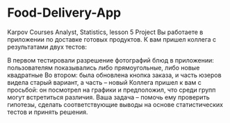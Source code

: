 # Food-Delivery-App
Karpov Courses Analyst, Statistics, lesson 5 Project
Вы работаете в приложении по доставке готовых продуктов. К вам пришел коллега с результатами двух тестов:

В первом тестировали разрешение фотографий блюд в приложении: пользователям показывались либо прямоугольные, либо новые квадратные 
Во втором: была обновлена кнопка заказа, и часть юзеров видела старый вариант, а часть – новый
Коллега пришел к вам с просьбой: он посмотрел на графики и предположил, что среди групп могут встретиться различия. Ваша задача – помочь ему проверить гипотезы, сделать соответствующие выводы на основе статистических тестов и принять решения.
